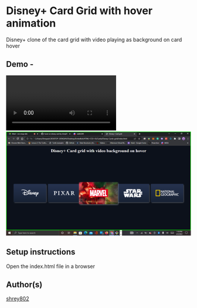# Disney+ Card Grid with hover animation

Disney+ clone of the card grid with video playing as background on card hover

## Demo -

![Disney+ card video](https://user-images.githubusercontent.com/55155180/161413283-592258d1-6f3d-498e-ab8d-899906314cba.mp4)
![Disney+ card screenshot](https://raw.githubusercontent.com/shrey802/story/master/disney%20card%20ss%20(3).png) 

## Setup instructions

Open the index.html file in a browser

## Author(s)

[shrey802](https://github.com/shrey802)
